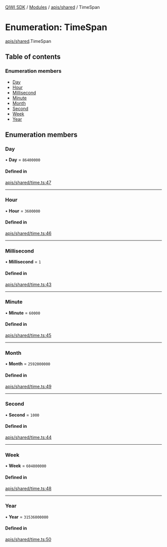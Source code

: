 [QIWI SDK](../README.md) / [Modules](../modules.md) / [apis/shared](../modules/apis_shared.md) / TimeSpan

# Enumeration: TimeSpan

[apis/shared](../modules/apis_shared.md).TimeSpan

## Table of contents

### Enumeration members

- [Day](apis_shared.TimeSpan.md#day)
- [Hour](apis_shared.TimeSpan.md#hour)
- [Millisecond](apis_shared.TimeSpan.md#millisecond)
- [Minute](apis_shared.TimeSpan.md#minute)
- [Month](apis_shared.TimeSpan.md#month)
- [Second](apis_shared.TimeSpan.md#second)
- [Week](apis_shared.TimeSpan.md#week)
- [Year](apis_shared.TimeSpan.md#year)

## Enumeration members

### Day

• **Day** = `86400000`

#### Defined in

[apis/shared/time.ts:47](https://github.com/AlexXanderGrib/node-qiwi-sdk/blob/8834c22/src/apis/shared/time.ts#L47)

___

### Hour

• **Hour** = `3600000`

#### Defined in

[apis/shared/time.ts:46](https://github.com/AlexXanderGrib/node-qiwi-sdk/blob/8834c22/src/apis/shared/time.ts#L46)

___

### Millisecond

• **Millisecond** = `1`

#### Defined in

[apis/shared/time.ts:43](https://github.com/AlexXanderGrib/node-qiwi-sdk/blob/8834c22/src/apis/shared/time.ts#L43)

___

### Minute

• **Minute** = `60000`

#### Defined in

[apis/shared/time.ts:45](https://github.com/AlexXanderGrib/node-qiwi-sdk/blob/8834c22/src/apis/shared/time.ts#L45)

___

### Month

• **Month** = `2592000000`

#### Defined in

[apis/shared/time.ts:49](https://github.com/AlexXanderGrib/node-qiwi-sdk/blob/8834c22/src/apis/shared/time.ts#L49)

___

### Second

• **Second** = `1000`

#### Defined in

[apis/shared/time.ts:44](https://github.com/AlexXanderGrib/node-qiwi-sdk/blob/8834c22/src/apis/shared/time.ts#L44)

___

### Week

• **Week** = `604800000`

#### Defined in

[apis/shared/time.ts:48](https://github.com/AlexXanderGrib/node-qiwi-sdk/blob/8834c22/src/apis/shared/time.ts#L48)

___

### Year

• **Year** = `31536000000`

#### Defined in

[apis/shared/time.ts:50](https://github.com/AlexXanderGrib/node-qiwi-sdk/blob/8834c22/src/apis/shared/time.ts#L50)
